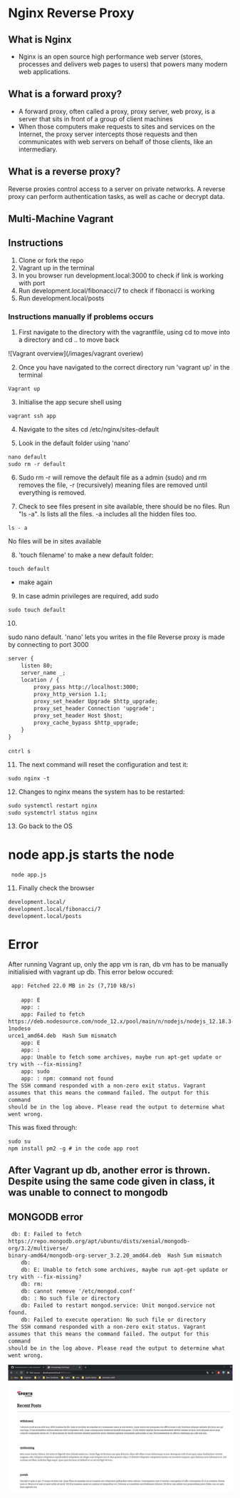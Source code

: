 
# Nginx Reverse Proxy  

## What is Nginx  

- Nginx is an open source high performance web server (stores, processes and delivers web pages to users) that powers many modern web applications.

## What is a forward proxy?  
- A forward proxy, often called a proxy, proxy server, web proxy, is a server that sits in front of a group of client machines
- When those computers make requests to sites and services on the Internet, the proxy server intercepts those requests and then communicates with web servers on behalf of those clients, like an intermediary.


## What is a reverse proxy?  
Reverse proxies control access to a server on private networks. A reverse proxy can perform authentication tasks, as well as cache or decrypt data.



## Multi-Machine Vagrant 

## Instructions
1. Clone or fork the repo 
2. Vagrant up in the terminal 
3. In you browser run development.local:3000 to check if link is working with port
4. Run development.local/fibonacci/7 to check if fibonacci is working
5. Run development.local/posts 

### Instructions manually if problems occurs
1. First navigate to the directory with the vagrantfile, using cd to move into a directory and cd .. to move back 

![Vagrant overview](/images/vagrant overiew)

2. Once you have navigated to the correct directory run 'vagrant up' in the terminal 
```
Vagrant up 
```

3. Initialise the app secure shell using 
```
vagrant ssh app
```

4. Navigate to the sites
cd /etc/nginx/sites-default 

5. Look in the default folder using 'nano'
```
nano default 
sudo rm -r default
```

6. Sudo rm -r will remove the default file as a admin (sudo) and rm removes the file, -r 
(recursively) meaning files are removed until everything is removed. 

7. Check to see files present in site available, there should be no files. Run "ls -a".
ls lists all the files. -a includes all the hidden files too. 
```
ls - a 
```
No files will be in sites available 


8. 'touch filename' to make a new default folder:
```
touch default
``` 
- make again

9. In case admin privileges are required, add sudo 
```
sudo touch default 
```

10. 
sudo nano default. 'nano' lets you writes in the file
Reverse proxy is made by connecting to port 3000

```
server {
    listen 80;
    server_name _;
    location / {
        proxy_pass http://localhost:3000;
        proxy_http_version 1.1;
        proxy_set_header Upgrade $http_upgrade;
        proxy_set_header Connection 'upgrade';
        proxy_set_header Host $host;
        proxy_cache_bypass $http_upgrade;
    }
}

cntrl s 
```
11. The next command will reset the configuration and test it:
```
sudo nginx -t 
```
12. Changes to nginx means the system has to be restarted:
```
sudo systemctl restart nginx 
sudo systemctrl status nginx
```
13. Go back to the OS
# node app.js starts the node 
```
 node app.js
```


11. Finally check the browser
```
development.local/
development.local/fibonacci/7
development.local/posts
```

# Error 

After running Vagrant up, only the app vm is ran, db vm has to be manually initialisied with vagrant up db. 
This error below occured:
```
 app: Fetched 22.0 MB in 2s (7,710 kB/s)

    app: E
    app: :
    app: Failed to fetch https://deb.nodesource.com/node_12.x/pool/main/n/nodejs/nodejs_12.18.3-1nodeso
urce1_amd64.deb  Hash Sum mismatch
    app: E
    app: :
    app: Unable to fetch some archives, maybe run apt-get update or try with --fix-missing?
    app: sudo
    app: : npm: command not found
The SSH command responded with a non-zero exit status. Vagrant
assumes that this means the command failed. The output for this command
should be in the log above. Please read the output to determine what
went wrong.

```
This was fixed through:
```
sudo su
npm install pm2 -g # in the code app root 

```
## After Vagrant up db, another error is thrown. Despite using the same code given in class, it was unable to connect to mongodb 
## __MONGODB__ error
```
 db: E: Failed to fetch https://repo.mongodb.org/apt/ubuntu/dists/xenial/mongodb-org/3.2/multiverse/
binary-amd64/mongodb-org-server_3.2.20_amd64.deb  Hash Sum mismatch
    db:
    db: E: Unable to fetch some archives, maybe run apt-get update or try with --fix-missing?
    db: rm:
    db: cannot remove '/etc/mongod.conf'
    db: : No such file or directory
    db: Failed to restart mongod.service: Unit mongod.service not found.
    db: Failed to execute operation: No such file or directory
The SSH command responded with a non-zero exit status. Vagrant
assumes that this means the command failed. The output for this command
should be in the log above. Please read the output to determine what
went wrong.
```
![Posts_image](images/Posts_image.png)


